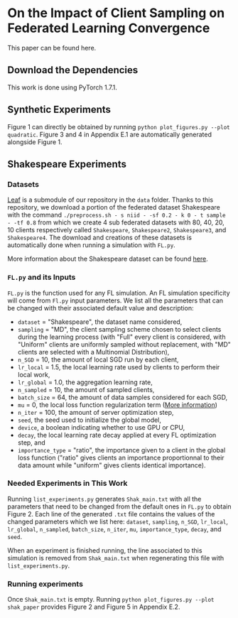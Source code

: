 # On the Impact of Client Sampling on Federated Learning Convergence

This paper can be found here.

## Download the Dependencies

This work is done using PyTorch 1.7.1.


## Synthetic Experiments

Figure 1 can directly be obtained by running `python plot_figures.py --plot quadratic`.  Figure 3 and 4 in Appendix E.1 are automatically generated alongside Figure 1.

## Shakespeare Experiments

### Datasets

[Leaf](https://github.com/TalwalkarLab/leaf) is a submodule of our repository in the `data` folder. Thanks to this repository, we download a portion of the federated dataset Shakespeare with the command 
`./preprocess.sh - s niid - -sf 0.2 - k 0 - t sample - -tf 0.8` 
from which we create 4 sub federated datasets with 80, 40, 20, 10 clients respectively called `Shakespeare`, `Shakespeare2`, `Shakespeare3`, and `Shakespeare4`. The download and creations of these datasets is automatically done when running a simulation with `FL.py`.

More information about the Shakespeare dataset can be found [here](https://arxiv.org/abs/1812.01097).


### `FL.py` and its Inputs

`FL.py` is the function used for any FL simulation. An FL simulation specificity will come from `Fl.py` input parameters. We list all the parameters that can be changed with their associated default value and description:
- `dataset` = "Shakespeare", the dataset name considered,
- `sampling` = "MD", the client sampling scheme chosen to select clients during the learning process (with "Full" every client is considered, with "Uniform" clients are uniformly sampled without replacement, with "MD" clients are selected with a Multinomial Distribution),
- `n_SGD` = 10, the amount of local SGD run by each client,
- `lr_local` = 1.5, the local learning rate used by clients to perform their local work,
- `lr_global` = 1.0, the aggregation learning rate,
- `n_sampled` = 10, the amount of sampled clients,
- `batch_size` = 64, the amount of data samples considered for each SGD,
- `mu` = 0, the local loss function regularization term ([More information](https://arxiv.org/abs/1812.06127))
- `n_iter` = 100, the amount of server optimization step, 
- `seed`, the seed used to initialize the global model,
- `device`, a boolean indicating whether to use GPU or CPU,
- `decay`, the local learning rate decay applied at every FL optimization step, and 
- `importance_type` = "ratio", the importance given to a client in the global loss function ("ratio" gives clients an importance proportionnal to their data amount while "uniform" gives clients identical importance).



### Needed Experiments in This Work

Running `list_experiments.py` generates `Shak_main.txt` with all the parameters that need to be changed from the default ones in `FL.py` to obtain Figure 2. Each line of the generated `.txt` file contains the values of the changed parameters which we list here: `dataset`, `sampling`, `n_SGD`, `lr_local`, `lr_global`, `n_sampled`, `batch_size`, `n_iter`, `mu`, `importance_type`, `decay`, and `seed`.

When an experiment is finished running, the line associated to this simulation is removed from `Shak_main.txt` when regenerating this file with `list_experiments.py`.



### Running experiments

Once `Shak_main.txt` is empty. Running `python plot_figures.py --plot shak_paper` provides Figure 2 and Figure 5 in Appendix E.2.

